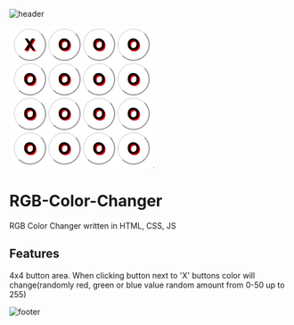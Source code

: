 ![header](https://capsule-render.vercel.app/api?type=rect&color=auto&height=100&section=header&text=color%20changer&fontSize=40&fontAlign=20)

![](Screen.gif)

# RGB-Color-Changer
RGB Color Changer written in HTML, CSS, JS

## Features
4x4 button area. When clicking button next to 'X' buttons color will change(randomly red, green or blue value random amount from 0-50 up to 255)

![footer](https://capsule-render.vercel.app/api?type=rect&color=auto&height=100&section=header)
